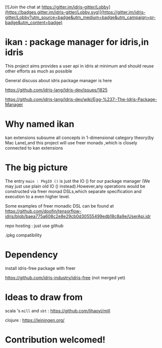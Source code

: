 [![Join the chat at https://gitter.im/idris-gitter/Lobby](https://badges.gitter.im/idris-gitter/Lobby.svg)](https://gitter.im/idris-gitter/Lobby?utm_source=badge&utm_medium=badge&utm_campaign=pr-badge&utm_content=badge)

# ikan : package manager for idris,in idris

This project aims provides a user api in idris at minimum and should reuse other efforts as much as possible


General discuss about idris package manager is here

https://github.com/idris-lang/Idris-dev/issues/1825

https://github.com/idris-lang/Idris-dev/wiki/Egg-%237:-The-Idris-Package-Manager

# Why named ikan

kan extensions subsume all concepts in 1-dimensional category theory(by Mac Lane),and this project will use freer monads ,which is closely connected to kan extensions

# The big picture 

The entry `main : PkgIO ()` is just the IO () for our package manager (We may just use plain old IO () instead).However,any operations would be constructed via freer monad DSLs,which separate specification and execution to a even higher level.

Some examples of freer monadic DSL can be found at https://github.com/doofin/tensorflow-idris/blob/baea775a608c2e8e29cb0d30555499edb18c8a9e/UserApi.idr


repo hosting : just use github 

.ipkg compatibility

# Dependency 

install idris-free package with freer

https://github.com/idris-industry/idris-free (not merged yet)

# Ideas to draw from

scala 's `mill` and  `sbt` : https://github.com/lihaoyi/mill

clojure : https://leiningen.org/

# Contribution welcomed!
